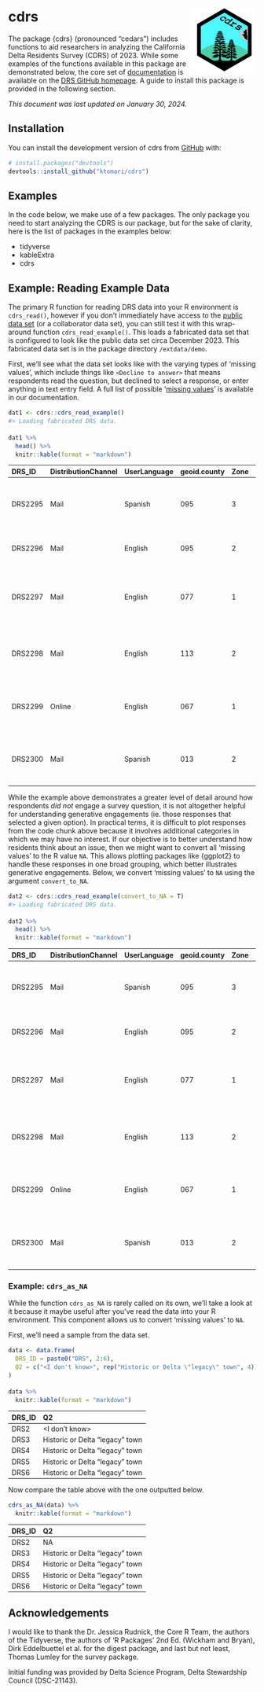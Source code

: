 
<!-- README.md is generated from README.Rmd. Please edit that file -->

# cdrs <img src='data-raw/icon.png' align="right" height="128" />

<!-- badges: start -->
<!-- badges: end -->

The package {cdrs} (pronounced “cedars”) includes functions to aid
researchers in analyzing the California Delta Residents Survey (CDRS) of
2023. While some examples of the functions available in this package are
demonstrated below, the core set of
[documentation](https://ktomari.github.io/DeltaResidentsSurvey/doc_cdrs_package.html)
is available on the [DRS GitHub
homepage](https://ktomari.github.io/DeltaResidentsSurvey/). A guide to
install this package is provided in the following section.

*This document was last updated on January 30, 2024.*

## Installation

You can install the development version of cdrs from
[GitHub](https://github.com/) with:

``` r
# install.packages("devtools")
devtools::install_github("ktomari/cdrs")
```

## Examples

In the code below, we make use of a few packages. The only package you
need to start analyzing the CDRS is our package, but for the sake of
clarity, here is the list of packages in the examples below:

- tidyverse
- kableExtra
- cdrs

## Example: Reading Example Data

The primary R function for reading DRS data into your R environment is
`cdrs_read()`, however if you don’t immediately have access to the
[public data set](https://doi.org/10.3886/E195447V1) (or a collaborator
data set), you can still test it with this wrap-around function
`cdrs_read_example()`. This loads a fabricated data set that is
configured to look like the public data set circa December 2023. This
fabricated data set is in the package directory `/extdata/demo`.

First, we’ll see what the data set looks like with the varying types of
‘missing values’, which include things like `<Decline to answer>` that
means respondents read the question, but declined to select a response,
or enter anything in text entry field. A full list of possible ‘[missing
values](https://ktomari.github.io/DeltaResidentsSurvey/doc_missing_and_ordinal.html#the-schema-of-the-drs-data-product)’
is available in our documentation.

``` r
dat1 <- cdrs::cdrs_read_example()
#> Loading fabricated DRS data.

dat1 %>%
  head() %>%
  knitr::kable(format = "markdown")
```

| DRS_ID  | DistributionChannel | UserLanguage | geoid.county | Zone | Q1_0                | Q1_1                | Q1_2                | Q1_3                | Q1_4                | Q1_5                | Q1a              | Q2                      | Q3_0 | Q3_1 | Q3_2 | Q3_3 | Q3_4 | Q3_5 | Q3_6 | Q3_7 | Q3_8 | Q4_0                                     | Q4_1                                     | Q4_2                                     | Q4_3                                     | Q4_4                                     | Q4_5                                     | Q6_0                | Q6_1                | Q6_2                | Q6_3                | Q6_4                | Q6_5                | Q6_6                | Q6_7                | Q6_8                | Q6_9                | Q7_0                | Q7_1                | Q7_2                | Q7_3                | Q7_4                | Q7_5                | Q7_6                | Q7_7                | Q7_8                | Q7_9                | Q7_10               | Q7_11               | Q7_12               | Q8_0                | Q8_1                | Q8_2                | Q8_3                | Q8_4                | Q8_5                | Q8_6                | Q9                                              | Q10                 | Q12_0               | Q12_1               | Q12_2               | Q12_3               | Q12_4               | Q12_5               | Q12_6               | Q12_7               | Q13a                 | Q13b                 | Q13c                 | Q13d                 | Q13e                 | Q13f                 | Q13g                 | Q14                  | Q15                              | Q16                                                             | Q17_0               | Q17_1               | Q17_2               | Q17_3               | Q17_4               | Q17_5               | Q17_6               | Q17_7               | Q17_8               | Q17_9               | Q18                  | Q19a                | Q19b              | Q20                                                                 | Q21                 | Q22                    | Q23                 | Q24_0               | Q24_1               | Q24_2               | Q24_3               | Q24_4               | Q24_5               | Q24_6               | Q24_7               | Q24_8               | Q24_9               | Q24_10              | Q24_11              | Q24_12              | Q24_13              | Q24_14              | Q24_15              | Q34                 | Q39 | Q41a                | Q41b                | Q41c                | Q41d                | Q41e                | Q41f                | Q42a                | Q42b                | Q42c                | Q42d             | Q42e              | Q42f                | Q42g                | Q42h                | Q42i                | Q43_0               | Q43_1               | Q43_2               | Q43_3               | Q43_4               | Q43_5               | Q43_6               | Q43_7               | Q43_9               | Q43_10              | Q43_11              |   WTFINAL | SEX_P     | RACE_P          | INCOME_P      | AGE_P     | ETHNICITY_P         | EDU_P     | HOMEOWNERSHIP_P     | LANGUAGE_P   |
|:--------|:--------------------|:-------------|:-------------|:-----|:--------------------|:--------------------|:--------------------|:--------------------|:--------------------|:--------------------|:-----------------|:------------------------|:-----|:-----|:-----|:-----|:-----|:-----|:-----|:-----|:-----|:-----------------------------------------|:-----------------------------------------|:-----------------------------------------|:-----------------------------------------|:-----------------------------------------|:-----------------------------------------|:--------------------|:--------------------|:--------------------|:--------------------|:--------------------|:--------------------|:--------------------|:--------------------|:--------------------|:--------------------|:--------------------|:--------------------|:--------------------|:--------------------|:--------------------|:--------------------|:--------------------|:--------------------|:--------------------|:--------------------|:--------------------|:--------------------|:--------------------|:--------------------|:--------------------|:--------------------|:--------------------|:--------------------|:--------------------|:--------------------|:------------------------------------------------|:--------------------|:--------------------|:--------------------|:--------------------|:--------------------|:--------------------|:--------------------|:--------------------|:--------------------|:---------------------|:---------------------|:---------------------|:---------------------|:---------------------|:---------------------|:---------------------|:---------------------|:---------------------------------|:----------------------------------------------------------------|:--------------------|:--------------------|:--------------------|:--------------------|:--------------------|:--------------------|:--------------------|:--------------------|:--------------------|:--------------------|:---------------------|:--------------------|:------------------|:--------------------------------------------------------------------|:--------------------|:-----------------------|:--------------------|:--------------------|:--------------------|:--------------------|:--------------------|:--------------------|:--------------------|:--------------------|:--------------------|:--------------------|:--------------------|:--------------------|:--------------------|:--------------------|:--------------------|:--------------------|:--------------------|:--------------------|:----|:--------------------|:--------------------|:--------------------|:--------------------|:--------------------|:--------------------|:--------------------|:--------------------|:--------------------|:-----------------|:------------------|:--------------------|:--------------------|:--------------------|:--------------------|:--------------------|:--------------------|:--------------------|:--------------------|:--------------------|:--------------------|:--------------------|:--------------------|:--------------------|:--------------------|:--------------------|----------:|:----------|:----------------|:--------------|:----------|:--------------------|:----------|:--------------------|:-------------|
| DRS2295 | Mail                | Spanish      | 095          | 3    | Yes                 | <Decline to answer> | <Decline to answer> | No                  | Yes                 | No                  | 69               | \<I don’t know\>        | Yes  | Yes  | No   | Yes  | No   | No   | No   | No   | No   | Yes                                      | Yes                                      | <I Dont know why the Delta is important> | Yes                                      | No                                       | <I Dont know why the Delta is important> | No                  | No                  | <Decline to answer> | No                  | No                  | No                  | No                  | <Decline to answer> | No                  | <Decline to answer> | <Decline to answer> | <Decline to answer> | No                  | No                  | Yes                 | Yes                 | <Decline to answer> | Yes                 | No                  | No                  | Yes                 | <Decline to answer> | Yes                 | Yes                 | <Decline to answer> | <Decline to answer> | <Decline to answer> | <Decline to answer> | <Decline to answer> | Yes                 | No one advocates for my interests in the Delta  | Dissatisfied        | No                  | Yes                 | <Decline to answer> | <Decline to answer> | Yes                 | <Decline to answer> | <Decline to answer> | Yes                 | Very concerned       | Very concerned       | Somewhat concerned   | Moderately concerned | <Decline to answer>  | Moderately concerned | Moderately concerned | No                   | Entirely due to climate change   | \<I don’t know\>                                                | No                  | No                  | <Decline to answer> | No                  | Yes                 | No                  | <Decline to answer> | No                  | <Decline to answer> | Yes                 | No                   | <Decline to answer> | Strongly disagree | No, I have not personally experienced drought impacts               | <Decline to answer> | <Decline to answer>    | Doing too much      | No                  | <Decline to answer> | <Decline to answer> | Yes                 | No                  | <Decline to answer> | <Decline to answer> | <Decline to answer> | Yes                 | <Decline to answer> | <Decline to answer> | <Decline to answer> | Yes                 | Yes                 | No                  | <Decline to answer> | NA                  | No  | Somewhat distrust   | Strongly distrust   | <Decline to answer> | Somewhat distrust   | Trust completely    | Somewhat distrust   | Unsure              | Somewhat likely     | Somewhat unlikely   | <Not applicable> | Somewhat likely   | Very likely         | <Not applicable>    | <Decline to answer> | <Not applicable>    | No                  | <Decline to answer> | <Not applicable>    | No                  | No                  | Yes                 | No                  | NA                  | <Not applicable>    | <Decline to answer> | Yes                 | 1.4746595 | <Missing> | Other and mixed | 75K - \<100K  | 45-54     | Hispanic/Latino     | \<BA/BS   | NA                  | NA           |
| DRS2296 | Mail                | English      | 095          | 2    | <Decline to answer> | Yes                 | <Decline to answer> | <Decline to answer> | Yes                 | Yes                 | 15               | Rural (outside of town) | No   | No   | Yes  | No   | Yes  | Yes  | No   | No   | No   | <I Dont know why the Delta is important> | Yes                                      | <I Dont know why the Delta is important> | No                                       | <I Dont know why the Delta is important> | <I Dont know why the Delta is important> | <Decline to answer> | Yes                 | <Decline to answer> | <Decline to answer> | <Decline to answer> | Yes                 | No                  | Yes                 | Yes                 | <Decline to answer> | No                  | Yes                 | No                  | No                  | Yes                 | <Decline to answer> | Yes                 | No                  | Yes                 | <Decline to answer> | <Decline to answer> | Yes                 | <Decline to answer> | No                  | Yes                 | Yes                 | Yes                 | Yes                 | Yes                 | <Decline to answer> | \<I don’t know\>                                | Satisfied           | <Decline to answer> | No                  | Yes                 | No                  | No                  | Yes                 | No                  | No                  | <Unsure>             | Very concerned       | <Decline to answer>  | Moderately concerned | Moderately concerned | Very concerned       | <Decline to answer>  | <Decline to answer>  | Mostly due to climate change     | mostly by human activities                                      | Yes                 | Yes                 | No                  | <Decline to answer> | Yes                 | <Decline to answer> | Yes                 | Yes                 | <Decline to answer> | <Decline to answer> | Yes. Please specify: | \<I don’t know\>    | Somewhat agree    | <Decline to answer>                                                 | Doing too much      | <Decline to answer>    | <Decline to answer> | <Decline to answer> | No                  | Yes                 | <Decline to answer> | <Decline to answer> | No                  | Yes                 | <Decline to answer> | No                  | <Decline to answer> | <Decline to answer> | <Decline to answer> | Yes                 | Yes                 | <Decline to answer> | No                  | Liberal             | Yes | Trust completely    | <Decline to answer> | Trust somewhat      | Trust only a little | <Not applicable>    | <Decline to answer> | Very unlikely       | <Not applicable>    | NA                  | NA               | <Not applicable>  | Very unlikely       | NA                  | <Not applicable>    | Yes                 | <Decline to answer> | Yes                 | NA                  | <Decline to answer> | <Not applicable>    | No                  | <Not applicable>    | <Decline to answer> | <Decline to answer> | <Not applicable>    | NA                  | 0.1532968 | <Missing> | Black           | 100K - \<150K | 65+       | <Missing>           | \<BA/BS   | Rented/Other        | English only |
| DRS2297 | Mail                | English      | 077          | 1    | <Decline to answer> | No                  | No                  | No                  | Yes                 | Yes                 | 36               | <Decline to answer>     | No   | Yes  | No   | No   | No   | Yes  | Yes  | Yes  | No   | Yes                                      | <I Dont know why the Delta is important> | No                                       | <I Dont know why the Delta is important> | No                                       | Yes                                      | <Decline to answer> | No                  | <Decline to answer> | <Decline to answer> | Yes                 | <Decline to answer> | No                  | <Decline to answer> | <Decline to answer> | <Decline to answer> | No                  | No                  | No                  | Yes                 | <Decline to answer> | <Decline to answer> | <Decline to answer> | No                  | No                  | Yes                 | No                  | Yes                 | <Decline to answer> | <Decline to answer> | <Decline to answer> | Yes                 | <Decline to answer> | Yes                 | <Decline to answer> | No                  | <Decline to answer>                             | Very satisfied      | No                  | <Decline to answer> | No                  | <Decline to answer> | No                  | Yes                 | No                  | No                  | Moderately concerned | Moderately concerned | Very concerned       | Not at all concerned | <Unsure>             | Somewhat concerned   | Moderately concerned | No                   | Not at all due to climate change | by both human activities and natural changes in the environment | No                  | <Decline to answer> | Yes                 | No                  | <Decline to answer> | No                  | Yes                 | No                  | <Decline to answer> | No                  | <Decline to answer>  | Somewhat disagree   | Somewhat disagree | Yes, I have personally experienced drought impacts. Please specify: | <Decline to answer> | Doing too much         | Doing too much      | <Decline to answer> | <Decline to answer> | <Decline to answer> | <Decline to answer> | No                  | No                  | <Decline to answer> | No                  | No                  | Yes                 | No                  | No                  | Yes                 | <Decline to answer> | Yes                 | <Decline to answer> | <Decline to answer> | No  | Strongly distrust   | Trust somewhat      | Trust completely    | <Decline to answer> | Trust only a little | <Not applicable>    | <Decline to answer> | NA                  | <Decline to answer> | Very unlikely    | Very likely       | Unsure              | Somewhat likely     | Unsure              | No                  | No                  | <Not applicable>    | <Decline to answer> | No                  | <Decline to answer> | <Decline to answer> | <Decline to answer> | No                  | <Decline to answer> | No                  | Yes                 | 1.0213499 | <Missing> | <Missing>       | \>150K        | 35-44     | Hispanic/Latino     | <Missing> | NA                  | English only |
| DRS2298 | Mail                | English      | 113          | 2    | No                  | <Decline to answer> | No                  | <Decline to answer> | <Decline to answer> | No                  | <Not applicable> | Rural (outside of town) | Yes  | No   | No   | Yes  | Yes  | Yes  | No   | No   | Yes  | Yes                                      | No                                       | No                                       | <I Dont know why the Delta is important> | <I Dont know why the Delta is important> | No                                       | No                  | No                  | <Decline to answer> | No                  | No                  | <Decline to answer> | <Decline to answer> | <Decline to answer> | No                  | <Decline to answer> | Yes                 | <Decline to answer> | Yes                 | <Decline to answer> | <Decline to answer> | Yes                 | <Decline to answer> | No                  | <Decline to answer> | No                  | <Decline to answer> | No                  | No                  | <Decline to answer> | <Decline to answer> | Yes                 | No                  | Yes                 | <Decline to answer> | No                  | Please specify individual or organization name: | Neutral             | <Decline to answer> | No                  | No                  | Yes                 | Yes                 | Yes                 | No                  | <Decline to answer> | <Unsure>             | Somewhat concerned   | Moderately concerned | <Unsure>             | Somewhat concerned   | Not at all concerned | Not at all concerned | <Decline to answer>  | <Decline to answer>              | None of the above because climate change isn’t happening        | Yes                 | <Decline to answer> | <Decline to answer> | Yes                 | Yes                 | <Decline to answer> | Yes                 | No                  | Yes                 | No                  | <Decline to answer>  | Somewhat agree      | Strongly disagree | \<I don’t know\>                                                    | <Decline to answer> | Doing the right amount | Not doing enough    | No                  | No                  | No                  | No                  | Yes                 | Yes                 | <Decline to answer> | <Decline to answer> | <Decline to answer> | No                  | No                  | Yes                 | Yes                 | Yes                 | <Decline to answer> | Yes                 | Conservative        | NA  | <Decline to answer> | Trust only a little | Trust only a little | NA                  | Somewhat distrust   | Strongly distrust   | Somewhat likely     | Somewhat unlikely   | Unsure              | Somewhat likely  | Very unlikely     | Somewhat unlikely   | <Decline to answer> | Very unlikely       | NA                  | NA                  | <Decline to answer> | No                  | <Decline to answer> | Yes                 | Yes                 | No                  | <Decline to answer> | Yes                 | Yes                 | <Decline to answer> | 0.2296248 | Male      | <Missing>       | 25K - \<50K   | <Missing> | Not Hispanic/Latino | \>BA/BS   | <Decline to answer> | NA           |
| DRS2299 | Online              | English      | 067          | 1    | <Decline to answer> | <Decline to answer> | Yes                 | <Decline to answer> | <Decline to answer> | <Decline to answer> | 60               | Urban                   | Yes  | No   | No   | Yes  | Yes  | No   | No   | Yes  | Yes  | No                                       | <I Dont know why the Delta is important> | <I Dont know why the Delta is important> | <I Dont know why the Delta is important> | <I Dont know why the Delta is important> | <I Dont know why the Delta is important> | No                  | Yes                 | No                  | <Decline to answer> | <Decline to answer> | No                  | No                  | Yes                 | <Decline to answer> | Yes                 | <Decline to answer> | No                  | <Decline to answer> | No                  | Yes                 | Yes                 | <Decline to answer> | <Decline to answer> | No                  | Yes                 | No                  | <Decline to answer> | Yes                 | No                  | Yes                 | No                  | Yes                 | <Decline to answer> | No                  | <Decline to answer> | No one advocates for my interests in the Delta  | Very dissatisfied   | <Decline to answer> | Yes                 | <Decline to answer> | No                  | Yes                 | Yes                 | Yes                 | Yes                 | Not at all concerned | <Unsure>             | Moderately concerned | <Decline to answer>  | Somewhat concerned   | <Decline to answer>  | Somewhat concerned   | Yes. Please specify: | Entirely due to climate change   | mostly by natural changes in the environment                    | <Decline to answer> | Yes                 | <Decline to answer> | Yes                 | <Decline to answer> | No                  | No                  | <Decline to answer> | Yes                 | <Decline to answer> | No                   | <Decline to answer> | Strongly agree    | No, I have not personally experienced drought impacts               | Not doing enough    | Doing too much         | Not doing enough    | Yes                 | <Decline to answer> | No                  | No                  | Yes                 | <Decline to answer> | No                  | Yes                 | No                  | No                  | Yes                 | Yes                 | No                  | <Decline to answer> | No                  | No                  | None of the above   | NA  | <Not applicable>    | <Not applicable>    | Strongly distrust   | <Not applicable>    | NA                  | Trust completely    | NA                  | Unsure              | Somewhat likely     | Unsure           | Somewhat unlikely | <Not applicable>    | Very unlikely       | Somewhat unlikely   | <Decline to answer> | <Not applicable>    | NA                  | <Not applicable>    | NA                  | NA                  | <Not applicable>    | Yes                 | Yes                 | No                  | Yes                 | <Not applicable>    | 0.2669094 | Male      | White           | <Missing>     | 18-24     | Not Hispanic/Latino | BA/BS     | NA                  | Other lang   |
| DRS2300 | Mail                | Spanish      | 013          | 2    | Yes                 | <Decline to answer> | <Decline to answer> | Yes                 | <Decline to answer> | No                  | 39               | Suburban                | No   | No   | Yes  | No   | No   | No   | Yes  | Yes  | Yes  | No                                       | No                                       | No                                       | Yes                                      | <I Dont know why the Delta is important> | No                                       | Yes                 | <Decline to answer> | <Decline to answer> | No                  | No                  | Yes                 | <Decline to answer> | Yes                 | No                  | <Decline to answer> | Yes                 | No                  | <Decline to answer> | Yes                 | Yes                 | No                  | Yes                 | <Decline to answer> | <Decline to answer> | No                  | Yes                 | <Decline to answer> | No                  | No                  | No                  | Yes                 | Yes                 | No                  | No                  | No                  | Please specify individual or organization name: | <Decline to answer> | Yes                 | No                  | <Decline to answer> | Yes                 | <Decline to answer> | No                  | <Decline to answer> | Yes                 | <Unsure>             | <Decline to answer>  | <Unsure>             | Very concerned       | Very concerned       | <Unsure>             | Very concerned       | Yes. Please specify: | \<I don’t know\>                 | None of the above because climate change isn’t happening        | Yes                 | No                  | Yes                 | No                  | No                  | Yes                 | Yes                 | Yes                 | Yes                 | Yes                 | <Decline to answer>  | \<I don’t know\>    | Strongly disagree | \<I don’t know\>                                                    | \<I don’t know\>    | \<I don’t know\>       | \<I don’t know\>    | <Decline to answer> | <Decline to answer> | <Decline to answer> | <Decline to answer> | No                  | Yes                 | Yes                 | Yes                 | No                  | <Decline to answer> | Yes                 | No                  | <Decline to answer> | No                  | <Decline to answer> | <Decline to answer> | Very Liberal        | NA  | NA                  | Somewhat distrust   | NA                  | Trust somewhat      | Trust somewhat      | Trust somewhat      | Somewhat unlikely   | <Decline to answer> | <Not applicable>    | Very likely      | NA                | <Decline to answer> | Somewhat unlikely   | Very likely         | Yes                 | No                  | No                  | <Not applicable>    | <Not applicable>    | Yes                 | Yes                 | <Not applicable>    | <Decline to answer> | No                  | <Not applicable>    | No                  | 0.2445311 | Female    | Asian/PI        | \<25K         | 25-34     | Not Hispanic/Latino | \>BA/BS   | NA                  | English only |

While the example above demonstrates a greater level of detail around
how respondents *did not* engage a survey question, it is not altogether
helpful for understanding generative engagements (ie. those responses
that selected a given option). In practical terms, it is difficult to
plot responses from the code chunk above because it involves additional
categories in which we may have no interest. If our objective is to
better understand how residents think about an issue, then we might want
to convert all ‘missing values’ to the R value `NA`. This allows
plotting packages like {ggplot2} to handle these responses in one broad
grouping, which better illustrates generative engagements. Below, we
convert ‘missing values’ to `NA` using the argument `convert_to_NA`.

``` r
dat2 <- cdrs::cdrs_read_example(convert_to_NA = T)
#> Loading fabricated DRS data.

dat2 %>%
  head() %>%
  knitr::kable(format = "markdown")
```

| DRS_ID  | DistributionChannel | UserLanguage | geoid.county | Zone | Q1_0 | Q1_1 | Q1_2 | Q1_3 | Q1_4 | Q1_5 | Q1a | Q2                      | Q3_0 | Q3_1 | Q3_2 | Q3_3 | Q3_4 | Q3_5 | Q3_6 | Q3_7 | Q3_8 | Q4_0 | Q4_1 | Q4_2 | Q4_3 | Q4_4 | Q4_5 | Q6_0 | Q6_1 | Q6_2 | Q6_3 | Q6_4 | Q6_5 | Q6_6 | Q6_7 | Q6_8 | Q6_9 | Q7_0 | Q7_1 | Q7_2 | Q7_3 | Q7_4 | Q7_5 | Q7_6 | Q7_7 | Q7_8 | Q7_9 | Q7_10 | Q7_11 | Q7_12 | Q8_0 | Q8_1 | Q8_2 | Q8_3 | Q8_4 | Q8_5 | Q8_6 | Q9                                              | Q10               | Q12_0 | Q12_1 | Q12_2 | Q12_3 | Q12_4 | Q12_5 | Q12_6 | Q12_7 | Q13a                 | Q13b                 | Q13c                 | Q13d                 | Q13e                 | Q13f                 | Q13g                 | Q14                  | Q15                              | Q16                                                             | Q17_0 | Q17_1 | Q17_2 | Q17_3 | Q17_4 | Q17_5 | Q17_6 | Q17_7 | Q17_8 | Q17_9 | Q18                  | Q19a              | Q19b              | Q20                                                                 | Q21              | Q22                    | Q23              | Q24_0 | Q24_1 | Q24_2 | Q24_3 | Q24_4 | Q24_5 | Q24_6 | Q24_7 | Q24_8 | Q24_9 | Q24_10 | Q24_11 | Q24_12 | Q24_13 | Q24_14 | Q24_15 | Q34               | Q39 | Q41a              | Q41b                | Q41c                | Q41d                | Q41e                | Q41f              | Q42a              | Q42b              | Q42c              | Q42d            | Q42e              | Q42f              | Q42g              | Q42h              | Q42i | Q43_0 | Q43_1 | Q43_2 | Q43_3 | Q43_4 | Q43_5 | Q43_6 | Q43_7 | Q43_9 | Q43_10 | Q43_11 |   WTFINAL | SEX_P  | RACE_P          | INCOME_P      | AGE_P | ETHNICITY_P         | EDU_P   | HOMEOWNERSHIP_P | LANGUAGE_P   |
|:--------|:--------------------|:-------------|:-------------|:-----|:-----|:-----|:-----|:-----|:-----|:-----|----:|:------------------------|:-----|:-----|:-----|:-----|:-----|:-----|:-----|:-----|:-----|:-----|:-----|:-----|:-----|:-----|:-----|:-----|:-----|:-----|:-----|:-----|:-----|:-----|:-----|:-----|:-----|:-----|:-----|:-----|:-----|:-----|:-----|:-----|:-----|:-----|:-----|:------|:------|:------|:-----|:-----|:-----|:-----|:-----|:-----|:-----|:------------------------------------------------|:------------------|:------|:------|:------|:------|:------|:------|:------|:------|:---------------------|:---------------------|:---------------------|:---------------------|:---------------------|:---------------------|:---------------------|:---------------------|:---------------------------------|:----------------------------------------------------------------|:------|:------|:------|:------|:------|:------|:------|:------|:------|:------|:---------------------|:------------------|:------------------|:--------------------------------------------------------------------|:-----------------|:-----------------------|:-----------------|:------|:------|:------|:------|:------|:------|:------|:------|:------|:------|:-------|:-------|:-------|:-------|:-------|:-------|:------------------|:----|:------------------|:--------------------|:--------------------|:--------------------|:--------------------|:------------------|:------------------|:------------------|:------------------|:----------------|:------------------|:------------------|:------------------|:------------------|:-----|:------|:------|:------|:------|:------|:------|:------|:------|:------|:-------|:-------|----------:|:-------|:----------------|:--------------|:------|:--------------------|:--------|:----------------|:-------------|
| DRS2295 | Mail                | Spanish      | 095          | 3    | Yes  | NA   | NA   | No   | Yes  | No   |   6 | NA                      | Yes  | Yes  | No   | Yes  | No   | No   | No   | No   | No   | Yes  | Yes  | NA   | Yes  | No   | NA   | No   | No   | NA   | No   | No   | No   | No   | NA   | No   | NA   | NA   | NA   | No   | No   | Yes  | Yes  | NA   | Yes  | No   | No   | Yes   | NA    | Yes   | Yes  | NA   | NA   | NA   | NA   | NA   | Yes  | No one advocates for my interests in the Delta  | Dissatisfied      | No    | Yes   | NA    | NA    | Yes   | NA    | NA    | Yes   | Very concerned       | Very concerned       | Somewhat concerned   | Moderately concerned | NA                   | Moderately concerned | Moderately concerned | No                   | Entirely due to climate change   | NA                                                              | No    | No    | NA    | No    | Yes   | No    | NA    | No    | NA    | Yes   | No                   | NA                | Strongly disagree | No, I have not personally experienced drought impacts               | NA               | NA                     | Doing too much   | No    | NA    | NA    | Yes   | No    | NA    | NA    | NA    | Yes   | NA    | NA     | NA     | Yes    | Yes    | No     | NA     | NA                | No  | Somewhat distrust | Strongly distrust   | NA                  | Somewhat distrust   | Trust completely    | Somewhat distrust | Unsure            | Somewhat likely   | Somewhat unlikely | NA              | Somewhat likely   | Very likely       | NA                | NA                | NA   | No    | NA    | NA    | No    | No    | Yes   | No    | NA    | NA    | NA     | Yes    | 1.4746595 | NA     | Other and mixed | 75K - \<100K  | 45-54 | Hispanic/Latino     | \<BA/BS | NA              | NA           |
| DRS2296 | Mail                | English      | 095          | 2    | NA   | Yes  | NA   | NA   | Yes  | Yes  |   1 | Rural (outside of town) | No   | No   | Yes  | No   | Yes  | Yes  | No   | No   | No   | NA   | Yes  | NA   | No   | NA   | NA   | NA   | Yes  | NA   | NA   | NA   | Yes  | No   | Yes  | Yes  | NA   | No   | Yes  | No   | No   | Yes  | NA   | Yes  | No   | Yes  | NA   | NA    | Yes   | NA    | No   | Yes  | Yes  | Yes  | Yes  | Yes  | NA   | NA                                              | Satisfied         | NA    | No    | Yes   | No    | No    | Yes   | No    | No    | NA                   | Very concerned       | NA                   | Moderately concerned | Moderately concerned | Very concerned       | NA                   | NA                   | Mostly due to climate change     | mostly by human activities                                      | Yes   | Yes   | No    | NA    | Yes   | NA    | Yes   | Yes   | NA    | NA    | Yes. Please specify: | NA                | Somewhat agree    | NA                                                                  | Doing too much   | NA                     | NA               | NA    | No    | Yes   | NA    | NA    | No    | Yes   | NA    | No    | NA    | NA     | NA     | Yes    | Yes    | NA     | No     | Liberal           | Yes | Trust completely  | NA                  | Trust somewhat      | Trust only a little | NA                  | NA                | Very unlikely     | NA                | NA                | NA              | NA                | Very unlikely     | NA                | NA                | Yes  | NA    | Yes   | NA    | NA    | NA    | No    | NA    | NA    | NA    | NA     | NA     | 0.1532968 | NA     | Black           | 100K - \<150K | 65+   | NA                  | \<BA/BS | Rented/Other    | English only |
| DRS2297 | Mail                | English      | 077          | 1    | NA   | No   | No   | No   | Yes  | Yes  |   2 | NA                      | No   | Yes  | No   | No   | No   | Yes  | Yes  | Yes  | No   | Yes  | NA   | No   | NA   | No   | Yes  | NA   | No   | NA   | NA   | Yes  | NA   | No   | NA   | NA   | NA   | No   | No   | No   | Yes  | NA   | NA   | NA   | No   | No   | Yes  | No    | Yes   | NA    | NA   | NA   | Yes  | NA   | Yes  | NA   | No   | NA                                              | Very satisfied    | No    | NA    | No    | NA    | No    | Yes   | No    | No    | Moderately concerned | Moderately concerned | Very concerned       | Not at all concerned | NA                   | Somewhat concerned   | Moderately concerned | No                   | Not at all due to climate change | by both human activities and natural changes in the environment | No    | NA    | Yes   | No    | NA    | No    | Yes   | No    | NA    | No    | NA                   | Somewhat disagree | Somewhat disagree | Yes, I have personally experienced drought impacts. Please specify: | NA               | Doing too much         | Doing too much   | NA    | NA    | NA    | NA    | No    | No    | NA    | No    | No    | Yes   | No     | No     | Yes    | NA     | Yes    | NA     | NA                | No  | Strongly distrust | Trust somewhat      | Trust completely    | NA                  | Trust only a little | NA                | NA                | NA                | NA                | Very unlikely   | Very likely       | Unsure            | Somewhat likely   | Unsure            | No   | No    | NA    | NA    | No    | NA    | NA    | NA    | No    | NA    | No     | Yes    | 1.0213499 | NA     | NA              | \>150K        | 35-44 | Hispanic/Latino     | NA      | NA              | English only |
| DRS2298 | Mail                | English      | 113          | 2    | No   | NA   | No   | NA   | NA   | No   |  NA | Rural (outside of town) | Yes  | No   | No   | Yes  | Yes  | Yes  | No   | No   | Yes  | Yes  | No   | No   | NA   | NA   | No   | No   | No   | NA   | No   | No   | NA   | NA   | NA   | No   | NA   | Yes  | NA   | Yes  | NA   | NA   | Yes  | NA   | No   | NA   | No   | NA    | No    | No    | NA   | NA   | Yes  | No   | Yes  | NA   | No   | Please specify individual or organization name: | Neutral           | NA    | No    | No    | Yes   | Yes   | Yes   | No    | NA    | NA                   | Somewhat concerned   | Moderately concerned | NA                   | Somewhat concerned   | Not at all concerned | Not at all concerned | NA                   | NA                               | None of the above because climate change isn’t happening        | Yes   | NA    | NA    | Yes   | Yes   | NA    | Yes   | No    | Yes   | No    | NA                   | Somewhat agree    | Strongly disagree | NA                                                                  | NA               | Doing the right amount | Not doing enough | No    | No    | No    | No    | Yes   | Yes   | NA    | NA    | NA    | No    | No     | Yes    | Yes    | Yes    | NA     | Yes    | Conservative      | NA  | NA                | Trust only a little | Trust only a little | NA                  | Somewhat distrust   | Strongly distrust | Somewhat likely   | Somewhat unlikely | Unsure            | Somewhat likely | Very unlikely     | Somewhat unlikely | NA                | Very unlikely     | NA   | NA    | NA    | No    | NA    | Yes   | Yes   | No    | NA    | Yes   | Yes    | NA     | 0.2296248 | Male   | NA              | 25K - \<50K   | NA    | Not Hispanic/Latino | \>BA/BS | NA              | NA           |
| DRS2299 | Online              | English      | 067          | 1    | NA   | NA   | Yes  | NA   | NA   | NA   |   4 | Urban                   | Yes  | No   | No   | Yes  | Yes  | No   | No   | Yes  | Yes  | No   | NA   | NA   | NA   | NA   | NA   | No   | Yes  | No   | NA   | NA   | No   | No   | Yes  | NA   | Yes  | NA   | No   | NA   | No   | Yes  | Yes  | NA   | NA   | No   | Yes  | No    | NA    | Yes   | No   | Yes  | No   | Yes  | NA   | No   | NA   | No one advocates for my interests in the Delta  | Very dissatisfied | NA    | Yes   | NA    | No    | Yes   | Yes   | Yes   | Yes   | Not at all concerned | NA                   | Moderately concerned | NA                   | Somewhat concerned   | NA                   | Somewhat concerned   | Yes. Please specify: | Entirely due to climate change   | mostly by natural changes in the environment                    | NA    | Yes   | NA    | Yes   | NA    | No    | No    | NA    | Yes   | NA    | No                   | NA                | Strongly agree    | No, I have not personally experienced drought impacts               | Not doing enough | Doing too much         | Not doing enough | Yes   | NA    | No    | No    | Yes   | NA    | No    | Yes   | No    | No    | Yes    | Yes    | No     | NA     | No     | No     | None of the above | NA  | NA                | NA                  | Strongly distrust   | NA                  | NA                  | Trust completely  | NA                | Unsure            | Somewhat likely   | Unsure          | Somewhat unlikely | NA                | Very unlikely     | Somewhat unlikely | NA   | NA    | NA    | NA    | NA    | NA    | NA    | Yes   | Yes   | No    | Yes    | NA     | 0.2669094 | Male   | White           | NA            | 18-24 | Not Hispanic/Latino | BA/BS   | NA              | Other lang   |
| DRS2300 | Mail                | Spanish      | 013          | 2    | Yes  | NA   | NA   | Yes  | NA   | No   |   3 | Suburban                | No   | No   | Yes  | No   | No   | No   | Yes  | Yes  | Yes  | No   | No   | No   | Yes  | NA   | No   | Yes  | NA   | NA   | No   | No   | Yes  | NA   | Yes  | No   | NA   | Yes  | No   | NA   | Yes  | Yes  | No   | Yes  | NA   | NA   | No   | Yes   | NA    | No    | No   | No   | Yes  | Yes  | No   | No   | No   | Please specify individual or organization name: | NA                | Yes   | No    | NA    | Yes   | NA    | No    | NA    | Yes   | NA                   | NA                   | NA                   | Very concerned       | Very concerned       | NA                   | Very concerned       | Yes. Please specify: | NA                               | None of the above because climate change isn’t happening        | Yes   | No    | Yes   | No    | No    | Yes   | Yes   | Yes   | Yes   | Yes   | NA                   | NA                | Strongly disagree | NA                                                                  | NA               | NA                     | NA               | NA    | NA    | NA    | NA    | No    | Yes   | Yes   | Yes   | No    | NA    | Yes    | No     | NA     | No     | NA     | NA     | Very Liberal      | NA  | NA                | Somewhat distrust   | NA                  | Trust somewhat      | Trust somewhat      | Trust somewhat    | Somewhat unlikely | NA                | NA                | Very likely     | NA                | NA                | Somewhat unlikely | Very likely       | Yes  | No    | No    | NA    | NA    | Yes   | Yes   | NA    | NA    | No    | NA     | No     | 0.2445311 | Female | Asian/PI        | \<25K         | 25-34 | Not Hispanic/Latino | \>BA/BS | NA              | English only |

### Example: `cdrs_as_NA`

While the function `cdrs_as_NA` is rarely called on its own, we’ll take
a look at it because it maybe useful after you’ve read the data into
your R environment. This component allows us to convert ‘missing values’
to `NA`.

First, we’ll need a sample from the data set.

``` r
data <- data.frame(
  DRS_ID = paste0("DRS", 2:6),
  Q2 = c("<I don't know>", rep("Historic or Delta \"legacy\" town", 4))
)

data %>%
  knitr::kable(format = "markdown")
```

| DRS_ID | Q2                              |
|:-------|:--------------------------------|
| DRS2   | \<I don’t know\>                |
| DRS3   | Historic or Delta “legacy” town |
| DRS4   | Historic or Delta “legacy” town |
| DRS5   | Historic or Delta “legacy” town |
| DRS6   | Historic or Delta “legacy” town |

Now compare the table above with the one outputted below.

``` r
cdrs_as_NA(data) %>%
  knitr::kable(format = "markdown")
```

| DRS_ID | Q2                              |
|:-------|:--------------------------------|
| DRS2   | NA                              |
| DRS3   | Historic or Delta “legacy” town |
| DRS4   | Historic or Delta “legacy” town |
| DRS5   | Historic or Delta “legacy” town |
| DRS6   | Historic or Delta “legacy” town |

## Acknowledgements

I would like to thank the Dr. Jessica Rudnick, the Core R Team, the
authors of the Tidyverse, the authors of ‘R Packages’ 2nd Ed. (Wickham
and Bryan), Dirk Eddelbuettel et al. for the digest package, and last
but not least, Thomas Lumley for the survey package.

Initial funding was provided by Delta Science Program, Delta Stewardship
Council (DSC-21143).
